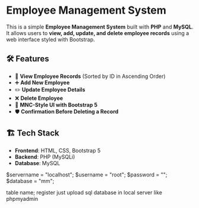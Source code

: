 # Employee Management System

This is a simple **Employee Management System** built with **PHP** and **MySQL**. It allows users to **view, add, update, and delete employee records** using a web interface styled with Bootstrap.

## 🛠 Features
- 📝 **View Employee Records** (Sorted by ID in Ascending Order)
- ➕ **Add New Employee**
- ✏️ **Update Employee Details**
- ❌ **Delete Employee**
- 🎨 **MNC-Style UI with Bootstrap 5**
- 🛡️ **Confirmation Before Deleting a Record**

## 🏗️ Tech Stack
- **Frontend**: HTML, CSS, Bootstrap 5
- **Backend**: PHP (MySQLi)
- **Database**: MySQL


$servername = "localhost";
$username = "root";
$password = "";
$database = "mm";

table name; register 
just upload sql database in local server like phpmyadmin

